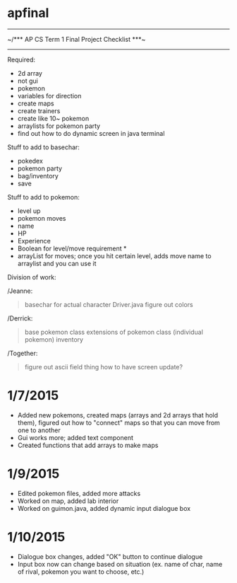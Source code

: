 apfinal
=======

  ___________________________________________
~/*** AP CS Term 1 Final Project Checklist ***\~
 _____________________________________________

Required:
- 2d array
- not gui
- pokemon
- variables for direction
- create maps
- create trainers
- create like 10~ pokemon
- arraylists for pokemon party
- find out how to do dynamic screen in java terminal


Stuff to add to basechar:
- pokedex
- pokemon party
- bag/inventory
- save

Stuff to add to pokemon:
- level up
- pokemon moves
- name
- HP
- Experience
- Boolean for level/move requirement *
- arrayList for moves; once you hit certain level, adds move name to arraylist
  and you can use it

Division of work:

 /Jeanne:
> basechar for actual character
> Driver.java
> figure out colors

 /Derrick:
> base pokemon class
> extensions of pokemon class (individual pokemon)
> inventory

/Together:
> figure out ascii field thing
> how to have screen update?

1/7/2015
=======
- Added new pokemons, created maps (arrays and 2d arrays that hold them), figured out how to "connect" maps so that you can move from one to another
- Gui works more; added text component
- Created functions that add arrays to make maps

1/9/2015
=======
- Edited pokemon files, added more attacks
- Worked on map, added lab interior
- Worked on guimon.java, added dynamic input dialogue box

1/10/2015
======
- Dialogue box changes, added "OK" button to continue dialogue
- Input box now can change based on situation (ex. name of char, name of rival, pokemon you want to choose, etc.)

